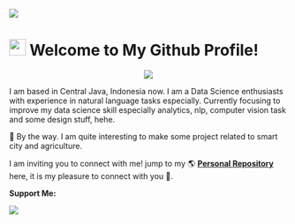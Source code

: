 <a href="#"><img src="https://ik.imagekit.io/hanifabdlh/Github/Profile_Readme/banner-hanifabd_R7i1y1GYz.jpg?ik-sdk-version=javascript-1.4.3&updatedAt=1666848674370"></a>

# <a href="#"><img src="https://media.giphy.com/media/hvRJCLFzcasrR4ia7z/giphy.gif" width="30px"></a> **Welcome to My Github Profile!**

<p align="center"><a href="#"><img src="https://media3.giphy.com/media/39GAXpLVKvYRO/giphy.gif?cid=790b761139f803533272f4a51fa1d6c773476c7fa6375f47&rid=giphy.gif&ct=g"></a></p>

I am based in Central Java, Indonesia now. I am a Data Science enthusiasts with experience in natural language tasks especially. Currently focusing to improve my data science skill especially analytics, nlp, computer vision task and some design stuff, hehe. 

👀 By the way. I am quite interesting to make some project related to smart city and agriculture.

I am inviting you to connect with me! jump to my 🌎 **[Personal Repository](https://hanifabdlh.vercel.app/)** here, it is my pleasure to connect with you 🙌.

**Support Me:**

<!-- <a href="https://sociabuzz.com/hanifabdlh"><img src="https://images.g2crowd.com/uploads/product/image/large_detail/large_detail_9077f7bd765069670bb60e47263a661f/sociabuzz.png" height="36"></a>
<a href="https://paypal.me/hanifabdlh?country.x=ID&locale.x=id_ID"><img src="https://encrypted-tbn0.gstatic.com/images?q=tbn:ANd9GcTgSBHKRqUgc9yKaKOBRcRv0fq2IWmmSh3WpA&usqp=CAU" height="36"></a>
<a href="https://buymeacoffee.com/hanifabdlh"><img src="https://jessa.blog/wp-content/uploads/2021/06/bmc-button.png" height="36"></a> -->

<a href="#"><img src="https://ik.imagekit.io/hanifabdlh/Github/Profile_Readme/banner-footer_V0DGMwK0p.png?ik-sdk-version=javascript-1.4.3&updatedAt=1666849808092"></a>
